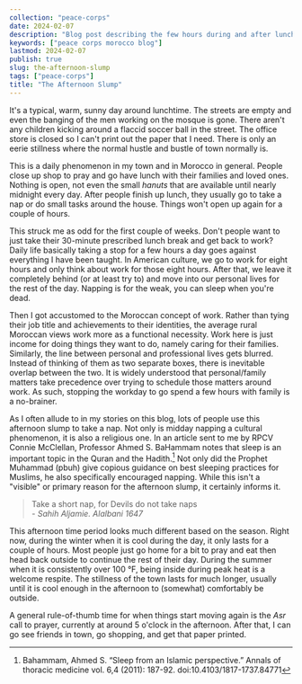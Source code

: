 ```yaml
---
collection: "peace-corps"
date: 2024-02-07
description: "Blog post describing the few hours during and after lunch where everything is dead."
keywords: ["peace corps morocco blog"]
lastmod: 2024-02-07
publish: true
slug: the-afternoon-slump
tags: ["peace-corps"]
title: "The Afternoon Slump"
---
```


It's a typical, warm, sunny day around lunchtime. The streets are empty and even the banging of the men working on the mosque is gone. There aren't any children kicking around a flaccid soccer ball in the street. The office store is closed so I can't print out the paper that I need. There is only an eerie stillness where the normal hustle and bustle of town normally is.

This is a daily phenomenon in my town and in Morocco in general. People close up shop to pray and go have lunch with their families and loved ones. Nothing is open, not even the small _hanuts_ that are available until nearly midnight every day. After people finish up lunch, they usually go to take a nap or do small tasks around the house. Things won't open up again for a couple of hours.

This struck me as odd for the first couple of weeks. Don't people want to just take their 30-minute prescribed lunch break and get back to work? Daily life basically taking a stop for a few hours a day goes against everything I have been taught. In American culture, we go to work for eight hours and only think about work for those eight hours. After that, we leave it completely behind (or at least try to) and move into our personal lives for the rest of the day. Napping is for the weak, you can sleep when you're dead.

Then I got accustomed to the Moroccan concept of work. Rather than tying their job title and achievements to their identities, the average rural Moroccan views work more as a functional necessity. Work here is just income for doing things they want to do, namely caring for their families. Similarly, the line between personal and professional lives gets blurred. Instead of thinking of them as two separate boxes, there is inevitable overlap between the two. It is widely understood that personal/family matters take precedence over trying to schedule those matters around work. As such, stopping the workday to go spend a few hours with family is a no-brainer.

As I often allude to in my stories on this blog, lots of people use this afternoon slump to take a nap. Not only is midday napping a cultural phenomenon, it is also a religious one. In an article sent to me by RPCV Connie McClellan, Professor Ahmed S. BaHammam notes that sleep is an important topic in the Quran and the Hadith.[^1] Not only did the Prophet Muhammad (pbuh) give copious guidance on best sleeping practices for Muslims, he also specifically encouraged napping. While this isn't a "visible" or primary reason for the afternoon slump, it certainly informs it.

> Take a short nap, for Devils do not take naps  
> \- _Sahih Aljamie. Alalbani 1647_

This afternoon time period looks much different based on the season. Right now, during the winter when it is cool during the day, it only lasts for a couple of hours. Most people just go home for a bit to pray and eat then head back outside to continue the rest of their day. During the summer when it is consistently over 100 °F, being inside during peak heat is a welcome respite. The stillness of the town lasts for much longer, usually until it is cool enough in the afternoon to (somewhat) comfortably be outside.

A general rule-of-thumb time for when things start moving again is the _Asr_ call to prayer, currently at around 5 o'clock in the afternoon. After that, I can go see friends in town, go shopping, and get that paper printed.

[^1]: Bahammam, Ahmed S. “Sleep from an Islamic perspective.” Annals of thoracic medicine vol. 6,4 (2011): 187-92. doi:10.4103/1817-1737.84771
